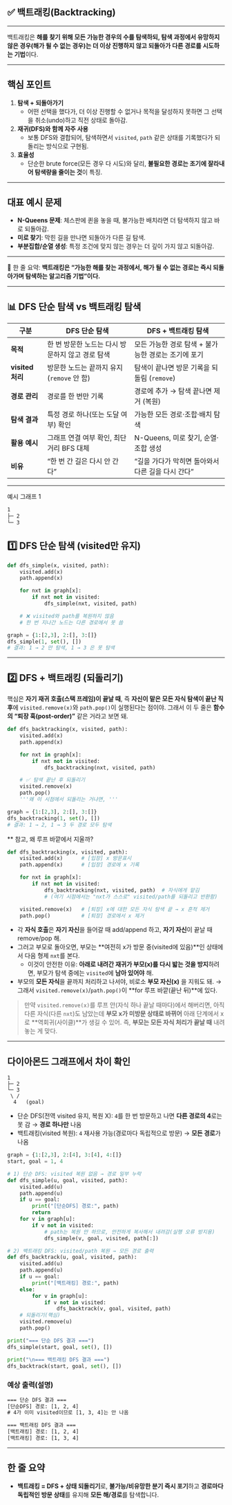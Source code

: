## ✅ 백트래킹(Backtracking)

---

백트래킹은
 **해를 찾기 위해 모든 가능한 경우의 수를 탐색하되, 탐색 과정에서 유망하지 않은 경우(해가 될 수 없는 경우)는 더 이상 진행하지 않고 되돌아가 다른 경로를 시도하는 기법**이다.

------

## 핵심 포인트

1. **탐색 + 되돌아가기**
   - 어떤 선택을 했다가, 더 이상 진행할 수 없거나 목적을 달성하지 못하면 그 선택을 취소(undo)하고 직전 상태로 돌아감.
2. **재귀(DFS)와 함께 자주 사용**
   - 보통 DFS와 결합되어, 탐색하면서 `visited`, `path` 같은 상태를 기록했다가 되돌리는 방식으로 구현됨.
3. **효율성**
   - 단순한 brute force(모든 경우 다 시도)와 달리, **불필요한 경로는 조기에 잘라내어 탐색량을 줄이는 것**이 특징.

------

## 대표 예시 문제

- **N-Queens 문제**: 체스판에 퀸을 놓을 때, 불가능한 배치라면 더 탐색하지 않고 바로 되돌아감.
- **미로 찾기**: 막힌 길을 만나면 되돌아가 다른 길 탐색.
- **부분집합/순열 생성**: 특정 조건에 맞지 않는 경우는 더 깊이 가지 않고 되돌아감.

------

📌 한 줄 요약:
 **백트래킹은 “가능한 해를 찾는 과정에서, 해가 될 수 없는 경로는 즉시 되돌아가며 탐색하는 알고리즘 기법”이다.**



---

## 📊 DFS 단순 탐색 vs 백트래킹 탐색

| 구분             | DFS 단순 탐색                                    | DFS + 백트래킹 탐색                                 |
| ---------------- | ------------------------------------------------ | --------------------------------------------------- |
| **목적**         | 한 번 방문한 노드는 다시 방문하지 않고 경로 탐색 | 모든 가능한 경로 탐색 + 불가능한 경로는 조기에 포기 |
| **visited 처리** | 방문한 노드는 끝까지 유지 (`remove` 안 함)       | 탐색이 끝나면 방문 기록을 되돌림 (`remove`)         |
| **경로 관리**    | 경로를 한 번만 기록                              | 경로에 추가 → 탐색 끝나면 제거 (복원)               |
| **탐색 결과**    | 특정 경로 하나(또는 도달 여부) 확인              | 가능한 모든 경로·조합·배치 탐색                     |
| **활용 예시**    | 그래프 연결 여부 확인, 최단 거리 BFS 대체        | N-Queens, 미로 찾기, 순열·조합 생성                 |
| **비유**         | “한 번 간 길은 다시 안 간다”                     | “길을 가다가 막히면 돌아와서 다른 길을 다시 간다”   |

------



예시 그래프 1 

```txt
1
├─ 2
└─ 3
```



## 1️⃣ DFS 단순 탐색 (visited만 유지)

```python
def dfs_simple(x, visited, path):
    visited.add(x)
    path.append(x)

    for nxt in graph[x]:
        if nxt not in visited:
            dfs_simple(nxt, visited, path)

    # ❌ visited와 path를 복원하지 않음
    # 한 번 지나간 노드는 다른 경로에서 못 씀

graph = {1:[2,3], 2:[], 3:[]}
dfs_simple(1, set(), [])
# 결과: 1 → 2 만 탐색, 1 → 3 은 못 탐색
```

------



## 2️⃣ DFS + 백트래킹 (되돌리기)

핵심은 **자기 재귀 호출(스택 프레임)이 끝날 때**, 즉 **자신이 맡은 모든 자식 탐색이 끝난 직후**에 `visited.remove(x)`와 `path.pop()`이 실행된다는 점이야. 그래서 이 두 줄은 **함수의 “퇴장 훅(post-order)”** 같은 거라고 보면 돼.

```python
def dfs_backtracking(x, visited, path):
    visited.add(x)
    path.append(x)

    for nxt in graph[x]:
        if nxt not in visited:
            dfs_backtracking(nxt, visited, path)

    # ✅ 탐색 끝난 후 되돌리기
    visited.remove(x)
    path.pop()
    '''왜 이 시점에서 되돌리는 거냐면, '''

graph = {1:[2,3], 2:[], 3:[]}
dfs_backtracking(1, set(), [])
# 결과: 1 → 2, 1 → 3 두 경로 모두 탐색
```

** 참고, 왜 루프 바깥에서 지울까?

```python
def dfs_backtracking(x, visited, path):
    visited.add(x)      # [입장] x 방문표시
    path.append(x)      # [입장] 경로에 x 기록

    for nxt in graph[x]:
        if nxt not in visited:
            dfs_backtracking(nxt, visited, path)  # 자식에게 맡김
            # (여기 시점에서는 "nxt가 스스로" visited/path를 되돌리고 반환함)

    visited.remove(x)   # [퇴장] x에 대한 모든 자식 탐색 끝 → x 흔적 제거
    path.pop()          # [퇴장] 경로에서 x 제거
```

- 각 **자식 호출**은 **자기 자신**을 들어갈 때 add/append 하고, **자기 자신**이 끝날 때 remove/pop 해.
- 그러고 부모로 돌아오면, 부모는 **여전히 x가 방문 중(visited에 있음)**인 상태에서 다음 형제 `nxt`를 본다.
  - 이것이 안전한 이유: **아래로 내려간 재귀가 부모(x)를 다시 밟는 것을 방지**하려면, 부모가 탐색 중에는 `visited`에 **남아 있어야** 해.
- 부모의 **모든 자식**을 끝까지 처리하고 나서야, 비로소 **부모 자신(x)** 을 지워도 돼.
   → 그래서 `visited.remove(x)`/`path.pop()`이 **for 루프 바깥(끝난 뒤)**에 있다.

> 만약 `visited.remove(x)`를 루프 안(자식 하나 끝날 때마다)에서 해버리면,
>  아직 다른 자식(다른 `nxt`)도 남았는데 **부모 x가 미방문 상태로 바뀌어** 아래 단계에서 x로 **역회귀(사이클)**가 생길 수 있어.
>  즉, **부모는 모든 자식 처리가 끝날 때** 내려놓는 게 맞다.

---



## 다이아몬드 그래프에서 차이 확인

```
1
├─ 2
└─ 3
 \ /
  4   (goal)
```

- 단순 DFS(전역 visited 유지, 복원 X): `4`를 한 번 방문하고 나면 **다른 경로의 4**로는 못 감 → **경로 하나만** 나옴
- 백트래킹(visited 복원): `4` 재사용 가능(경로마다 독립적으로 방문) → **모든 경로**가 나옴

```python
graph = {1:[2,3], 2:[4], 3:[4], 4:[]}
start, goal = 1, 4

# 1) 단순 DFS: visited 복원 없음 → 경로 일부 누락
def dfs_simple(u, goal, visited, path):
    visited.add(u)
    path.append(u)
    if u == goal:
        print("[단순DFS] 경로:", path)
        return
    for v in graph[u]:
        if v not in visited:
            # path는 복원 안 하므로, 안전하게 복사해서 내려감(실행 오류 방지용)
            dfs_simple(v, goal, visited, path[:])

# 2) 백트래킹 DFS: visited/path 복원 → 모든 경로 출력
def dfs_backtrack(u, goal, visited, path):
    visited.add(u)
    path.append(u)
    if u == goal:
        print("[백트래킹] 경로:", path)
    else:
        for v in graph[u]:
            if v not in visited:
                dfs_backtrack(v, goal, visited, path)
    # 되돌리기(핵심)
    visited.remove(u)
    path.pop()

print("=== 단순 DFS 결과 ===")
dfs_simple(start, goal, set(), [])

print("\n=== 백트래킹 DFS 결과 ===")
dfs_backtrack(start, goal, set(), [])
```

### 예상 출력(설명)

```diff
=== 단순 DFS 결과 ===
[단순DFS] 경로: [1, 2, 4]
# 4가 이미 visited이므로 [1, 3, 4]는 안 나옴

=== 백트래킹 DFS 결과 ===
[백트래킹] 경로: [1, 2, 4]
[백트래킹] 경로: [1, 3, 4]
```

------

## 한 줄 요약

- **백트래킹 = DFS + 상태 되돌리기**로, **불가능/비유망한 분기 즉시 포기**하고 **경로마다 독립적인 방문 상태**를 유지해 **모든 해/경로**를 탐색합니다.